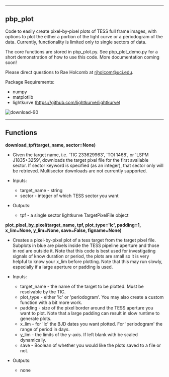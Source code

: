 ---------
pbp_plot
---------
Code to easily create pixel-by-pixel plots of TESS full frame images, with options to plot the either a portion of the light curve or a periodogram of the data. Currently, functionality is limited only to single sectors of data.

The core functions are stored in pbp_plot.py. See pbp_plot_demo.py for a short demonstration of how to use this code.
More documentation coming soon!

Please direct questions to Rae Holcomb at rjholcom@uci.edu.

Package Requirements:
- numpy
- matplotlib
- lightkurve (https://github.com/lightkurve/lightkurve)

![download-90](https://user-images.githubusercontent.com/69921202/126690923-0fdcfe9d-b039-403a-9fc9-ad84d26ceb33.png)



---------
Functions
---------

**download_tpf(target_name, sector=None)**
* Given the target name, i.e. 'TIC 233629963', 'TOI 1468', or 'LSPM J1835+3259', downloads the target pixel file for the first available sector. If sector keyword is specified (as an integer), that sector only will be retrieved. Multisector downloads are not currently supported.

* Inputs:  
    * target_name - string
    * sector - integer of which TESS sector you want
* Outputs:
   * tpf - a single sector lightkurve TargetPixelFile object 
    
 
**plot_pixel_by_pixel(target_name, tpf, plot_type='lc', padding=1, x_lim=None, y_lim=None, save=False, figname=None)**
* Creates a pixel-by-pixel plot of a tess target from the target pixel file. Subplots in blue are pixels inside the TESS pipeline aperture and those in red are outside it. Note that this code is best used for investigating signals of know duration or period, the plots are small so it is very helpful to know your x_lim before plotting. Note that this may run slowly, especially if a large aperture or padding is used.

* Inputs: 
    * target_name - the name of the target to be plotted. Must be resolvable by the TIC.
    * plot_type - either 'lc' or 'periodogram'. You may also create a custom function with a bit more work.
    * padding - size of the pixel border around the TESS aperture you want to plot. Note that a large padding can result in slow runtime to generate plots.
    * x_lim - for 'lc' the BJD dates you want plotted. For 'periodogram' the range of period in days.
    * y_lim - the limits of the y-axis. If left blank with be scaled dynamically.
    * save - Boolean of whether you would like the plots saved to a file or not.
* Outputs:
   * none 
